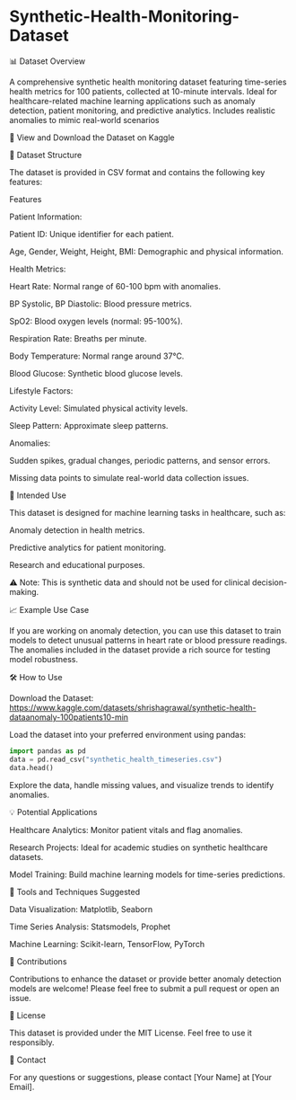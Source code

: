 # Synthetic-Health-Monitoring-Dataset

📊 Dataset Overview

A comprehensive synthetic health monitoring dataset featuring time-series health metrics for 100 patients, collected at 10-minute intervals. Ideal for healthcare-related machine learning applications such as anomaly detection, patient monitoring, and predictive analytics. Includes realistic anomalies to mimic real-world scenarios

🔗 View and Download the Dataset on Kaggle

📂 Dataset Structure

The dataset is provided in CSV format and contains the following key features:

Features

Patient Information:

Patient ID: Unique identifier for each patient.

Age, Gender, Weight, Height, BMI: Demographic and physical information.

Health Metrics:

Heart Rate: Normal range of 60-100 bpm with anomalies.

BP Systolic, BP Diastolic: Blood pressure metrics.

SpO2: Blood oxygen levels (normal: 95-100%).

Respiration Rate: Breaths per minute.

Body Temperature: Normal range around 37°C.

Blood Glucose: Synthetic blood glucose levels.

Lifestyle Factors:

Activity Level: Simulated physical activity levels.

Sleep Pattern: Approximate sleep patterns.

Anomalies:

Sudden spikes, gradual changes, periodic patterns, and sensor errors.

Missing data points to simulate real-world data collection issues.

🚀 Intended Use

This dataset is designed for machine learning tasks in healthcare, such as:

Anomaly detection in health metrics.

Predictive analytics for patient monitoring.

Research and educational purposes.

⚠ Note: This is synthetic data and should not be used for clinical decision-making.

📈 Example Use Case

If you are working on anomaly detection, you can use this dataset to train models to detect unusual patterns in heart rate or blood pressure readings. The anomalies included in the dataset provide a rich source for testing model robustness.

🛠️ How to Use

Download the Dataset: https://www.kaggle.com/datasets/shrishagrawal/synthetic-health-dataanomaly-100patients10-min

Load the dataset into your preferred environment using pandas:
```python
import pandas as pd
data = pd.read_csv("synthetic_health_timeseries.csv")
data.head()
```

Explore the data, handle missing values, and visualize trends to identify anomalies.

💡 Potential Applications

Healthcare Analytics: Monitor patient vitals and flag anomalies.

Research Projects: Ideal for academic studies on synthetic healthcare datasets.

Model Training: Build machine learning models for time-series predictions.

🔧 Tools and Techniques Suggested

Data Visualization: Matplotlib, Seaborn

Time Series Analysis: Statsmodels, Prophet

Machine Learning: Scikit-learn, TensorFlow, PyTorch

🤝 Contributions

Contributions to enhance the dataset or provide better anomaly detection models are welcome! Please feel free to submit a pull request or open an issue.

📜 License

This dataset is provided under the MIT License. Feel free to use it responsibly.

📧 Contact

For any questions or suggestions, please contact [Your Name] at [Your Email].
